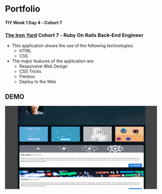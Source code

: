 # Portfolio

#### TIY Week 1 Day 4 &dash; Cohort 7
### **[The Iron Yard](http://theironyard.com)** Cohort 7 &dash; Ruby On Rails Back-End Engineer

- This application shows the use of the following technologies:
  - HTML
  - CSS
- The major features of the application are:
  - Responsive Web Design
  - CSS Tricks
  - Flexbox
  - Deploy to the Web

## DEMO
![](https://raw.githubusercontent.com/brunz36/portfolio/master/docs/portfolio.gif)

